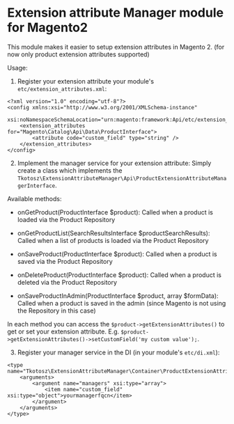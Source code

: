 Extension attribute Manager module for Magento2
=========================

This module makes it easier to setup extension attributes in Magento 2. (for now only product extension attributes supported)

Usage:

1. Register your extension attribute your module's `etc/extension_attributes.xml`:
```
<?xml version="1.0" encoding="utf-8"?>
<config xmlns:xsi="http://www.w3.org/2001/XMLSchema-instance"
        xsi:noNamespaceSchemaLocation="urn:magento:framework:Api/etc/extension_attributes.xsd">
    <extension_attributes for="Magento\Catalog\Api\Data\ProductInterface">
        <attribute code="custom_field" type="string" />
    </extension_attributes>
</config>
```

2. Implement the manager service for your extension attribute:
Simply create a class which implements the `Tkotosz\ExtensionAttributeManager\Api\ProductExtensionAttributeManagerInterface`.

Available methods:
- onGetProduct(ProductInterface $product): Called when a product is loaded via the Product Repository

- onGetProductList(SearchResultsInterface $productSearchResults): Called when a list of products is loaded via the Product Repository

- onSaveProduct(ProductInterface $product): Called when a product is saved via the Product Repository

- onDeleteProduct(ProductInterface $product): Called when a product is deleted via the Product Repository

- onSaveProductInAdmin(ProductInterface $product, array $formData): Called when a product is saved in the admin (since Magento is not using the Repository in this case)

In each method you can access the `$product->getExtensionAttributes()` to get or set your extension attribute. E.g. `$product->getExtensionAttributes()->setCustomField('my custom value');`.


3. Register your manager service in the DI (in your module's `etc/di.xml`):
```
<type name="Tkotosz\ExtensionAttributeManager\Container\ProductExtensionAttributeManagerContainer">
    <arguments>
        <argument name="managers" xsi:type="array">
            <item name="custom_field" xsi:type="object">yourmanagerfqcn</item>
        </argument>
    </arguments>
</type>
```

